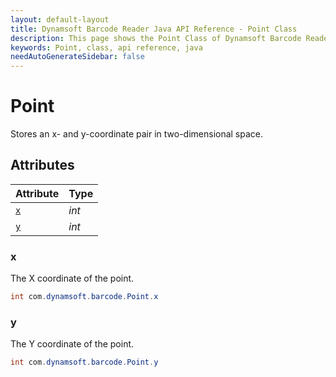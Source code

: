 ```yaml
---
layout: default-layout
title: Dynamsoft Barcode Reader Java API Reference - Point Class
description: This page shows the Point Class of Dynamsoft Barcode Reader for Java SDK API Reference.
keywords: Point, class, api reference, java
needAutoGenerateSidebar: false
---
```



# Point
Stores an x- and y-coordinate pair in two-dimensional space.


## Attributes
  
| Attribute | Type | 
|---------- | ---- | 
| [`x`](#x) | *int* |
| [`y`](#y) | *int* |


### x
The X coordinate of the point.
```java
int com.dynamsoft.barcode.Point.x
```


### y
The Y coordinate of the point.
```java
int com.dynamsoft.barcode.Point.y
```
